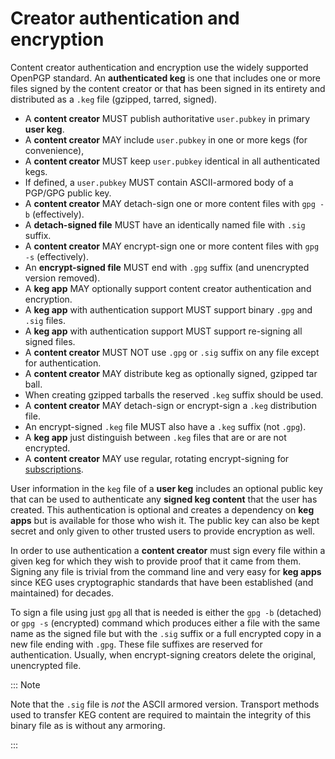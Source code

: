 # Creator authentication and encryption

Content creator authentication and encryption use the widely supported OpenPGP standard. An **authenticated keg** is one that includes one or more files signed by the content creator or that has been signed in its entirety and distributed as a `.keg` file (gzipped, tarred, signed).

* A **content creator** MUST publish authoritative `user.pubkey` in primary **user keg**.
* A **content creator** MAY include `user.pubkey` in one or more kegs (for convenience),
* A **content creator** MUST keep `user.pubkey` identical in all authenticated kegs.
* If defined, a `user.pubkey` MUST contain ASCII-armored body of a PGP/GPG public key.
* A **content creator** MAY detach-sign one or more content files with `gpg -b` (effectively).
* A **detach-signed file** MUST have an identically named file with `.sig` suffix.
* A **content creator** MAY encrypt-sign one or more content files with `gpg -s` (effectively).
* An **encrypt-signed file** MUST end with `.gpg` suffix (and unencrypted version removed).
* A **keg app** MAY optionally support content creator authentication and encryption.
* A **keg app** with authentication support MUST support binary `.gpg` and `.sig` files.
* A **keg app** with authentication support MUST support re-signing all signed files.
* A **content creator** MUST NOT use `.gpg` or `.sig` suffix on any file except for authentication.
* A **content creator** MAY distribute keg as optionally signed, gzipped tar ball.
* When creating gzipped tarballs the reserved `.keg` suffix should be used.
* A **content creator** MAY detach-sign or encrypt-sign a `.keg` distribution file.
* An encrypt-signed `.keg` file MUST also have a `.keg` suffix (not `.gpg`).
* A **keg app** just distinguish between `.keg` files that are or are not encrypted.
* A **content creator** MAY use regular, rotating encrypt-signing for [subscriptions](/71).

User information in the `keg` file of a **user keg** includes an optional public key that can be used to authenticate any **signed keg content** that the user has created. This authentication is optional and creates a dependency on **keg apps** but is available for those who wish it. The public key can also be kept secret and only given to other trusted users to provide encryption as well.

In order to use authentication a **content creator** must sign every file within a given keg for which they wish to provide proof that it came from them. Signing any file is trivial from the command line and very easy for **keg apps** since KEG uses cryptographic standards that have been established (and maintained) for decades.

To sign a file using just `gpg` all that is needed is either the `gpg -b` (detached) or `gpg -s` (encrypted) command which produces either a file with the same name as the signed file but with the `.sig` suffix or a full encrypted copy in a new file ending with `.gpg`. These file suffixes are reserved for authentication. Usually, when encrypt-signing creators delete the original, unencrypted file. 

::: Note

Note that the `.sig` file is *not* the ASCII armored version. Transport methods used to transfer KEG content are required to maintain the integrity of this binary file as is without any armoring.

:::


